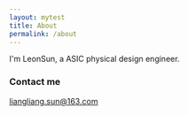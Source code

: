 ```yaml
---
layout: mytest 
title: About
permalink: /about
---
```


I'm LeonSun, a ASIC physical design engineer.

### Contact me

[liangliang.sun@163.com](mailto:liangliang.sun@163.com)
